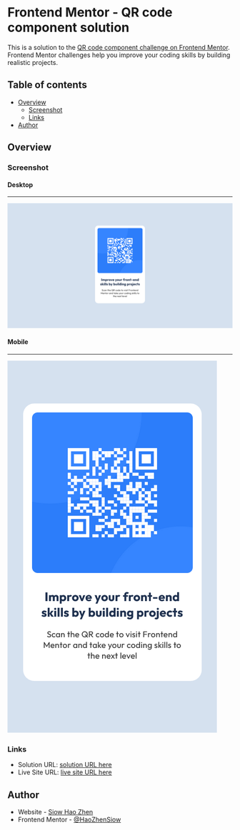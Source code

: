 # Frontend Mentor - QR code component solution

This is a solution to the [QR code component challenge on Frontend Mentor](https://www.frontendmentor.io/challenges/qr-code-component-iux_sIO_H). Frontend Mentor challenges help you improve your coding skills by building realistic projects. 

## Table of contents

- [Overview](#overview)
  - [Screenshot](#screenshot)
  - [Links](#links)
- [Author](#author)

## Overview

### Screenshot

#### Desktop
---
![Desktop](images/desktop.png)

#### Mobile
---
![Mobile](images/mobile.png)

### Links

- Solution URL: [solution URL here](https://github.com/HaoZhenSiow/QR-code-component-challenge-hub.git)
- Live Site URL: [live site URL here](https://haozhensiow.github.io/QR-code-component-challenge-hub)

## Author

- Website - [Siow Hao Zhen](https://github.com/HaoZhenSiow)
- Frontend Mentor - [@HaoZhenSiow](https://www.frontendmentor.io/profile/HaoZhenSiow)
